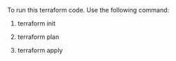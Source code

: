 To run this terraform code. Use the following command:

1. terraform init

2. terraform plan

3. terraform apply

